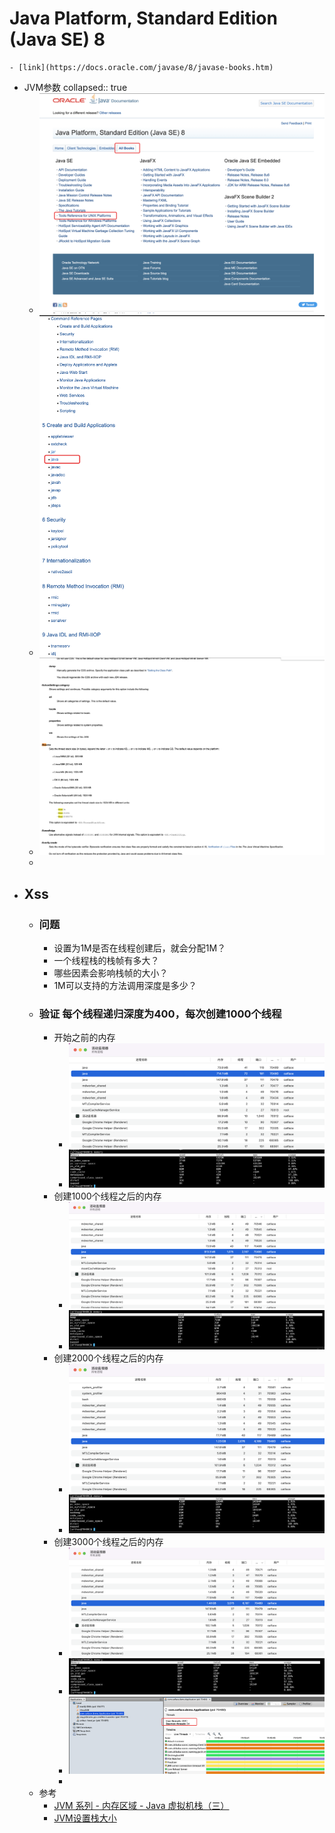# Java Platform, Standard Edition (Java SE) 8
	- [link](https://docs.oracle.com/javase/8/javase-books.htm)
- JVM参数
  collapsed:: true
	- ![image.png](../assets/image_1665371020109_0.png)
	- ![image.png](../assets/image_1665371060406_0.png)
	- ![image.png](../assets/image_1665371109671_0.png)
	-
- ## Xss
	- ### 问题
		- 设置为1M是否在线程创建后，就会分配1M？
		- 一个线程栈的栈帧有多大？
		- 哪些因素会影响栈帧的大小？
		- 1M可以支持的方法调用深度是多少？
	- ### 验证 每个线程递归深度为400，每次创建1000个线程
		- 开始之前的内存
			- ![image.png](../assets/image_1665380706561_0.png)
			- ![image.png](../assets/image_1665380771407_0.png)
		- 创建1000个线程之后的内存
			- ![image.png](../assets/image_1665380842160_0.png)
			- ![image.png](../assets/image_1665380861720_0.png)
		- 创建2000个线程之后的内存
			- ![image.png](../assets/image_1665380924214_0.png)
			- ![image.png](../assets/image_1665380944450_0.png)
		- 创建3000个线程之后的内存
			- ![image.png](../assets/image_1665381001653_0.png)
			- ![image.png](../assets/image_1665381027045_0.png)
			- ![image.png](../assets/image_1665381085778_0.png)
			-
	- 参考
		- [JVM 系列 - 内存区域 - Java 虚拟机栈（三）](https://www.jianshu.com/p/ecfcc9fb1de7)
		- [JVM设置栈大小](https://blog.csdn.net/weixin_44594041/article/details/108837968)